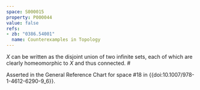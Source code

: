 ```yaml
---
space: S000015
property: P000044
value: false
refs:
- zb: "0386.54001"
  name: Counterexamples in Topology
---
```


$X$ can be written as the disjoint union of two infinite sets, each of which are clearly homeomorphic to $X$ and thus connected. #

Asserted in the General Reference Chart for space #18 in
{{doi:10.1007/978-1-4612-6290-9_6}}.
